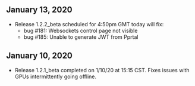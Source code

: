 ## January 13, 2020
* Release 1.2.2_beta scheduled for 4:50pm GMT today will fix:
    - bug #181: Websockets control page not visible
    - bug #185: Unable to generate JWT from Pprtal

## January 10, 2020
* Release 1.2.1_beta completed on 1/10/20 at 15:15 CST. Fixes issues with GPUs intermittently going offline.


